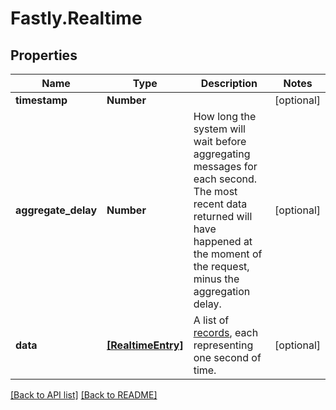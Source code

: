 # Fastly.Realtime

## Properties

Name | Type | Description | Notes
------------ | ------------- | ------------- | -------------
**timestamp** | **Number** |  | [optional] 
**aggregate_delay** | **Number** | How long the system will wait before aggregating messages for each second. The most recent data returned will have happened at the moment of the request, minus the aggregation delay. | [optional] 
**data** | [**[RealtimeEntry]**](RealtimeEntry.md) | A list of [records](#record-data-model), each representing one second of time. | [optional] 


[[Back to API list]](../../README.md#endpoints) [[Back to README]](../../README.md)
